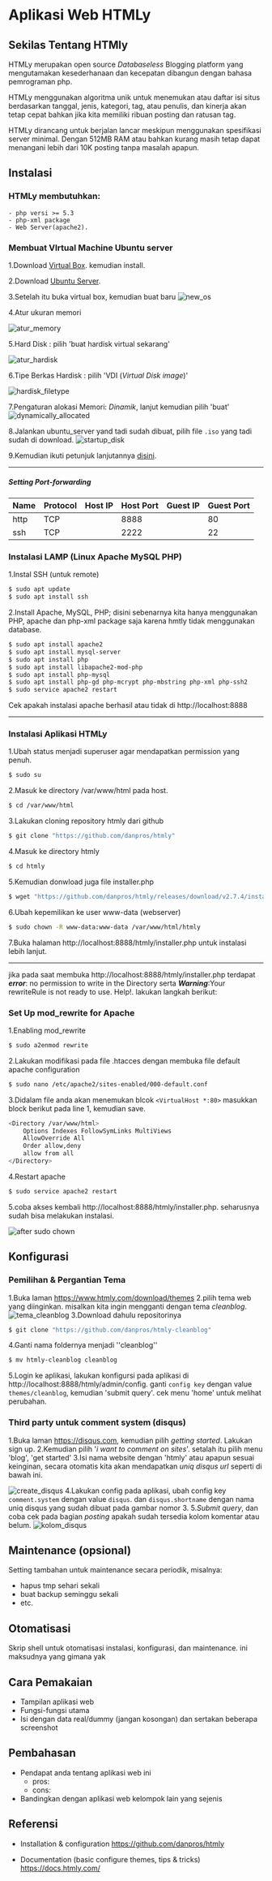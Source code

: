 # Aplikasi Web HTMLy


## Sekilas Tentang HTMly

HTMLy merupakan open source *Databaseless* Blogging platform yang mengutamakan kesederhanaan dan kecepatan dibangun dengan bahasa pemrograman php.

HTMLy menggunakan algoritma unik untuk menemukan atau daftar isi situs berdasarkan tanggal, jenis, kategori, tag, atau penulis, dan kinerja akan tetap cepat bahkan jika kita memiliki ribuan posting dan ratusan tag.

HTMLy dirancang untuk berjalan lancar meskipun menggunakan spesifikasi server minimal. Dengan 512MB RAM atau bahkan kurang masih tetap dapat menangani lebih dari 10K posting tanpa masalah apapun.


## Instalasi

### HTMLy membutuhkan:
	- php versi >= 5.3
	- php-xml package
	- Web Server(apache2).

### Membuat VIrtual Machine Ubuntu server 
1.Download [Virtual Box](https://www.virtualbox.org/wiki/Downloads). kemudian install.

2.Download [Ubuntu Server](https://www.ubuntu.com/download/server).

3.Setelah itu buka virtual box, kemudian buat baru
![new_os](image/new_os.PNG)

4.Atur ukuran memori

![atur_memory](image/atur_disk.PNG)

5.Hard Disk : pilih 'buat hardisk virtual sekarang'

![atur_hardisk](image/atur_hardisk.PNG)

6.Tipe Berkas Hardisk : pilih 'VDI (*Virtual Disk image*)'

![hardisk_filetype](image/hardisk_filetype.PNG)

7.Pengaturan alokasi Memori: *Dinamik*, lanjut kemudian pilih 'buat'
![dynamically_allocated](image/dynamically_allocated.PNG)

8.Jalankan  ubuntu_server yand tadi sudah dibuat, pilih file `.iso` yang tadi sudah di download.
![startup_disk](image/startup_disk.PNG)

9.Kemudian ikuti petunjuk lanjutannya [disini](http://www.tecmint.com/installation-of-ubuntu-16-04-server-edition/).
***
##### Setting *Port-forwarding*
Name   | Protocol   | Host IP    | Host Port  | Guest IP   | Guest Port
----   | --------   | -------    | ---------  | --------   | ----------
http   | TCP        |            | 8888       |            | 80
ssh    | TCP        |            | 2222       |            | 22

### Instalasi LAMP (Linux Apache MySQL PHP)
1.Instal SSH (untuk remote)
```bash
$ sudo apt update
$ sudo apt install ssh
```
2.Install Apache, MySQL, PHP; disini sebenarnya kita hanya menggunakan PHP, apache dan php-xml package saja karena hmtly tidak menggunakan database.

```bash
$ sudo apt install apache2
$ sudo apt install mysql-server
$ sudo apt install php
$ sudo apt install libapache2-mod-php
$ sudo apt install php-mysql
$ sudo apt install php-gd php-mcrypt php-mbstring php-xml php-ssh2
$ sudo service apache2 restart
```
Cek apakah instalasi apache berhasil atau tidak di http://localhost:8888
***

### Instalasi Aplikasi HTMLy
1.Ubah status menjadi superuser agar mendapatkan permission yang penuh.
```bash
$ sudo su
```
2.Masuk ke directory /var/www/html pada host.
```bash
$ cd /var/www/html
```
3.Lakukan cloning repository htmly dari github
```bash
$ git clone "https://github.com/danpros/htmly"
```
4.Masuk ke directory htmly
```bash
$ cd htmly
```
5.Kemudian donwload juga file installer.php
```bash
$ wget "https://github.com/danpros/htmly/releases/download/v2.7.4/installer.php"
```
6.Ubah kepemilikan ke user www-data (webserver)
```bash
$ sudo chown -R www-data:www-data /var/www/html/htmly
```
7.Buka halaman http://localhost:8888/htmly/installer.php untuk instalasi lebih lanjut.
***
jika pada saat membuka 		http://localhost:8888/htmly/installer.php terdapat ***error***: no permission to write in the Directory serta ***Warning***:Your rewriteRule is not ready to use. Help!. 	lakukan langkah berikut:
### Set Up mod_rewrite for Apache
1.Enabling mod_rewrite
```bash
$ sudo a2enmod rewrite
```
2.Lakukan modifikasi pada file .htacces dengan membuka file default apache configuration
```bash
$ sudo nano /etc/apache2/sites-enabled/000-default.conf
```
3.Didalam file anda akan menemukan blcok `<VirtualHost *:80>` masukkan block berikut pada line 1, kemudian save.
```bash
<Directory /var/www/html>
    Options Indexes FollowSymLinks MultiViews
    AllowOverride All
    Order allow,deny
    allow from all
</Directory>
```
4.Restart apache
```bash
$ sudo service apache2 restart
```
5.coba akses kembali http://localhost:8888/htmly/installer.php. seharusnya sudah bisa melakukan instalasi.

![after sudo chown ](image/after_sudo_chown.PNG)

## Konfigurasi

### Pemilihan & Pergantian Tema
1.Buka laman https://www.htmly.com/download/themes
2.pilih tema web yang diinginkan. misalkan kita ingin mengganti dengan tema *cleanblog*.
![tema_cleanblog](image/tema_cleanblog.png)
3.Download dahulu repositorinya
```bash
$ git clone "https://github.com/danpros/htmly-cleanblog"
```
4.Ganti nama foldernya menjadi ''cleanblog''
```bash
$ mv htmly-cleanblog cleanblog
```
5.Login ke aplikasi, lakukan konfigursi pada aplikasi di http://localhost:8888/htmly/admin/config. ganti `config key` dengan value `themes/cleanblog`, kemudian 'submit query'. cek menu 'home' untuk melihat perubahan.

### Third party untuk comment system (disqus)
1.Buka laman https://disqus.com, kemudian pilih *getting started*. Lakukan sign up.
2.Kemudian pilih '*i want to comment on sites*'. setalah itu pilih menu 'blog', 'get started'
3.Isi nama website dengan 'htmly' atau apapun sesuai keinginan, secara otomatis kita akan mendapatkan *uniq disqus url* seperti di bawah ini.

![create_disqus](image/create_disqus.png)
4.Lakukan config pada aplikasi, ubah config key `comment.system` dengan value `disqus`. dan `disqus.shortname` dengan nama uniq disqus yang sudah dibuat pada gambar nomor 3.
5.*Submit query*, dan coba cek pada bagian *posting* apakah sudah tersedia kolom komentar atau belum.
![kolom_disqus](image/kolom_disqus.png)


##  Maintenance (opsional)

Setting tambahan untuk maintenance secara periodik, misalnya:
- hapus tmp sehari sekali
- buat backup seminggu sekali
- etc.


## Otomatisasi

Skrip shell untuk otomatisasi instalasi, konfigurasi, dan maintenance.
ini maksudnya yang gimana yak



## Cara Pemakaian

- Tampilan aplikasi web
- Fungsi-fungsi utama
- Isi dengan data real/dummy (jangan kosongan) dan sertakan beberapa screenshot


## Pembahasan

- Pendapat anda tentang aplikasi web ini
	- pros:
	- cons:
- Bandingkan dengan aplikasi web kelompok lain yang sejenis


## Referensi

- Installation & configuration 
https://github.com/danpros/htmly

- Documentation (basic configure themes, tips & tricks)
https://docs.htmly.com/




